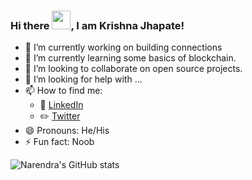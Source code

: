 ### Hi there <img src="https://raw.githubusercontent.com/MartinHeinz/MartinHeinz/master/wave.gif" width="30px">, I am Krishna Jhapate!



- 🔭 I’m currently working on building connections
- 🌱 I’m currently learning some basics of blockchain.
- 👯 I’m looking to collaborate on open source projects.
- 🤔 I’m looking for help with ...
- 📫 How to find me: 
  - :office: [LinkedIn](https://www.linkedin.com/in/krishna-jhapate/)
  - ✏️ [Twitter](https://twitter.com/krishnajhapate )
- 😄 Pronouns: He/His
- ⚡ Fun fact: Noob

![Narendra's GitHub stats](https://github-readme-stats.vercel.app/api?username=nkhandwe&show_icons=true&theme=radical)

